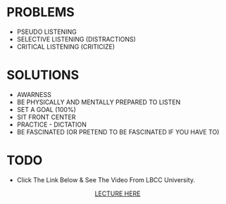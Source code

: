 # PROBLEMS
- PSEUDO LISTENING
- SELECTIVE LISTENING (DISTRACTIONS)
- CRITICAL LISTENING (CRITICIZE)

# SOLUTIONS
- AWARNESS
- BE PHYSICALLY AND MENTALLY PREPARED TO LISTEN
- SET A GOAL (100%)
- SIT FRONT CENTER
- PRACTICE - DICTATION
- BE FASCINATED (OR PRETEND TO BE FASCINATED IF YOU HAVE TO)


# TODO 
- Click The Link Below & See The Video From LBCC University.
<td><p align="center"><a
 href="https://www.youtube.com/watch?v=Y9LBUf1NzU0&list=PLboVYa42n52wU9_ALqUcsqCb8dclZR9YV&index=2"
 >LECTURE HERE</a></p></td>
